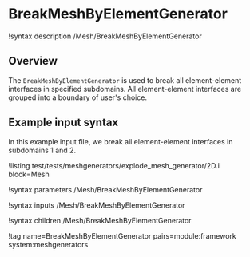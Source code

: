 # BreakMeshByElementGenerator

!syntax description /Mesh/BreakMeshByElementGenerator

## Overview

The `BreakMeshByElementGenerator` is used to break all element-element interfaces in specified subdomains. All element-element interfaces are grouped into a boundary of user's choice.

## Example input syntax

In this example input file, we break all element-element interfaces in subdomains 1 and 2.

!listing test/tests/meshgenerators/explode_mesh_generator/2D.i block=Mesh

!syntax parameters /Mesh/BreakMeshByElementGenerator

!syntax inputs /Mesh/BreakMeshByElementGenerator

!syntax children /Mesh/BreakMeshByElementGenerator

!tag name=BreakMeshByElementGenerator pairs=module:framework system:meshgenerators
